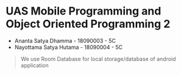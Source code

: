 # UAS Mobile Programming and Object Oriented Programming 2
- Ananta Satya Dhamma - 18090003 - 5C
- Nayottama Satya Hutama - 18090004 - 5C

> We use Room Database for local storage/database of android application